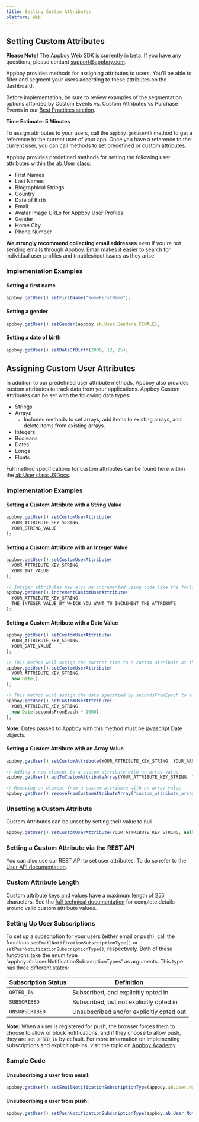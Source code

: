```yaml
---
title: Setting Custom Attributes
platform: Web
---
```

## Setting Custom Attributes

__Please Note!__ The Appboy Web SDK is currently in beta. If you have any questions, please contant support@appboy.com.

Appboy provides methods for assigning attributes to users. You'll be able to filter and segment your users according to these attributes on the dashboard.

Before implementation, be sure to review examples of the segmentation options afforded by Custom Events vs. Custom Attributes vs Purchase Events in our [Best Practices section][7].

__Time Estimate: 5 Minutes__

To assign attributes to your users, call the `appboy.getUser()` method to get a reference to the current user of your app. Once you have a reference to the current user, you can call methods to set predefined or custom attributes.

Appboy provides predefined methods for setting the following user attributes within the [ab.User class][1]:

- First Names
- Last Names
- Biographical Strings
- Country
- Date of Birth
- Email
- Avatar Image URLs for Appboy User Profiles
- Gender
- Home City
- Phone Number

__We strongly recommend collecting email addresses__ even if you're not sending emails through Appboy. Email makes it easier to search for individual user profiles and troubleshoot issues as they arise.

### Implementation Examples

#### Setting a first name

```javascript
appboy.getUser().setFirstName("SomeFirstName");
```

#### Setting a gender

```javascript
appboy.getUser().setGender(appboy.ab.User.Genders.FEMALE);
```

#### Setting a date of birth

```javascript
appboy.getUser().setDateOfBirth(2000, 12, 25);
```

## Assigning Custom User Attributes

In addition to our predefined user attribute methods, Appboy also provides custom attributes to track data from your applications. Appboy Custom Attributes can be set with the following data types:

- Strings
- Arrays
  - Includes methods to set arrays, add items to existing arrays, and delete items from existing arrays.
- Integers
- Booleans
- Dates
- Longs
- Floats

Full method specifications for custom attributes can be found here within the [ab.User class JSDocs][1].

### Implementation Examples

#### Setting a Custom Attribute with a String Value
```javascript
appboy.getUser().setCustomUserAttribute(
  YOUR_ATTRIBUTE_KEY_STRING,
  YOUR_STRING_VALUE
);
```

#### Setting a Custom Attribute with an Integer Value
```javascript
appboy.getUser().setCustomUserAttribute(
  YOUR_ATTRIBUTE_KEY_STRING,
  YOUR_INT_VALUE
);

// Integer attributes may also be incremented using code like the following
appboy.getUser().incrementCustomUserAttribute(
  YOUR_ATTRIBUTE_KEY_STRING,
  THE_INTEGER_VALUE_BY_WHICH_YOU_WANT_TO_INCREMENT_THE_ATTRIBUTE
);
```

#### Setting a Custom Attribute with a Date Value
```javascript
appboy.getUser().setCustomUserAttribute(
  YOUR_ATTRIBUTE_KEY_STRING,
  YOUR_DATE_VALUE
);

// This method will assign the current time to a custom attribute at the time the method is called
appboy.getUser().setCustomUserAttribute(
  YOUR_ATTRIBUTE_KEY_STRING,
  new Date()
);

// This method will assign the date specified by secondsFromEpoch to a custom attribute
appboy.getUser().setCustomUserAttribute(
  YOUR_ATTRIBUTE_KEY_STRING,
  new Date(secondsFromEpoch * 1000)
);
```
__Note__: Dates passed to Appboy with this method must be javascript Date objects.

#### Setting a Custom Attribute with an Array Value

```javascript
appboy.getUser().setCustomAttribute(YOUR_ATTRIBUTE_KEY_STRING, YOUR_ARRAY_OF_STRINGS);

// Adding a new element to a custom attribute with an array value
appboy.getUser().addToCustomAttributeArray(YOUR_ATTRIBUTE_KEY_STRING, "new string");

// Removing an element from a custom attribute with an array value
appboy.getUser().removeFromCustomAttributeArray("custom_attribute_array_test", "value to be removed");
```

### Unsetting a Custom Attribute

Custom Attributes can be unset by setting their value to null.

```javascript
appboy.getUser().setCustomUserAttribute(YOUR_ATTRIBUTE_KEY_STRING, null);
```

### Setting a Custom Attribute via the REST API

You can also use our REST API to set user attributes. To do so refer to the [User API documentation][4].

### Custom Attribute Length

Custom attribute keys and values have a maximum length of 255 characters. See the [full technical documentation][1] for complete details around valid custom attribute values.

### Setting Up User Subscriptions

To set up a subscription for your users (either email or push), call the functions `setEmailNotificationSubscriptionType()`  or `setPushNotificationSubscriptionType()`, respectively. Both of these functions take the enum type 'appboy.ab.User.NotificationSubscriptionTypes' as arguments. This type has three different states:

| Subscription Status | Definition |
| ------------------- | ---------- |
| `OPTED_IN` | Subscribed, and explicitly opted in |
| `SUBSCRIBED` | Subscribed, but not explicitly opted in |
| `UNSUBSCRIBED` | Unsubscribed and/or explicitly opted out |

__Note:__ When a user is registered for push, the browser forces them to choose to allow or block notifications, and if they choose to allow push, they are set `OPTED_IN` by default. For more information on implementing subscriptions and explicit opt-ins, visit the topic on [Appboy Academy][10].

### Sample Code

#### Unsubscribing a user from email:
```javascript
appboy.getUser().setEmailNotificationSubscriptionType(appboy.ab.User.NotificationSubscriptionTypes.UNSUBSCRIBED);
```

#### Unsubscribing a user from push:
```java
appboy.getUser().setPushNotificationSubscriptionType(appboy.ab.User.NotificationSubscriptionTypes.UNSUBSCRIBED);
```

[1]: https://js.appboycdn.com/web-sdk/latest/doc/ab.User.html "ab.User"
[4]: /REST_APIs/User_Data "User Data API"
[7]: /User_Data_Collection/Best_Practices "Best Practices & Segmentation"
[10]: https://academy.appboy.com/Deep_Dives/Managing_User_Subscriptions "Subscription Academy"
